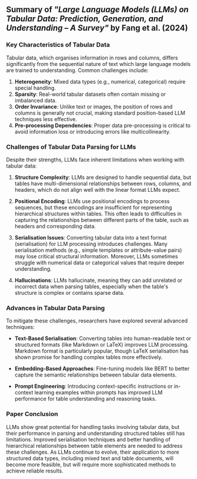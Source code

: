 ## Summary of *"Large Language Models (LLMs) on Tabular Data: Prediction, Generation, and Understanding – A Survey"* by Fang et al. (2024)

### Key Characteristics of Tabular Data

Tabular data, which organises information in rows and columns, differs significantly from the sequential nature of text which large language models are trained to understanding. Common challenges include:
1. **Heterogeneity**: Mixed data types (e.g., numerical, categorical) require special handling.
2. **Sparsity**: Real-world tabular datasets often contain missing or imbalanced data.
3. **Order Invariance**: Unlike text or images, the position of rows and columns is generally not crucial, making standard position-based LLM techniques less effective.
4. **Pre-processing Dependencies**: Proper data pre-processing is critical to avoid information loss or introducing errors like multicollinearity.

### Challenges of Tabular Data Parsing for LLMs

Despite their strengths, LLMs face inherent limitations when working with tabular data:
1. **Structure Complexity**: LLMs are designed to handle sequential data, but tables have multi-dimensional relationships between rows, columns, and headers, which do not align well with the linear format LLMs expect.
   
2. **Positional Encoding**: LLMs use positional encodings to process sequences, but these encodings are insufficient for representing hierarchical structures within tables. This often leads to difficulties in capturing the relationships between different parts of the table, such as headers and corresponding data.

3. **Serialisation Issues**: Converting tabular data into a text format (serialisation) for LLM processing introduces challenges. Many serialisation methods (e.g., simple templates or attribute-value pairs) may lose critical structural information. Moreover, LLMs sometimes struggle with numerical data or categorical values that require deeper understanding.

4. **Hallucinations**: LLMs hallucinate, meaning they can add unrelated or incorrect data when parsing tables, especially when the table's structure is complex or contains sparse data.

### Advances in Tabular Data Parsing

To mitigate these challenges, researchers have explored several advanced techniques:
- **Text-Based Serialisation**: Converting tables into human-readable text or structured formats (like Markdown or LaTeX) improves LLM processing. Markdown format is particularly popular, though LaTeX serialisation has shown promise for handling complex tables more effectively.
  
- **Embedding-Based Approaches**: Fine-tuning models like BERT to better capture the semantic relationships between tabular data elements.

- **Prompt Engineering**: Introducing context-specific instructions or in-context learning examples within prompts has improved LLM performance for table understanding and reasoning tasks.

### Paper Conclusion

LLMs show great potential for handling tasks involving tabular data, but their performance in parsing and understanding structured tables still has limitations. Improved serialisation techniques and better handling of hierarchical relationships between table elements are needed to address these challenges. As LLMs continue to evolve, their application to more structured data types, including mixed text and table documents, will become more feasible, but will require more sophisticated methods to achieve reliable results.